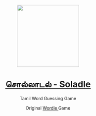 
<p align="center">
    <img src="https://omtamil.com/logo/soladle.png" width=200 height=200/>
</p>
<h1 align="center"> 
<a href="https://omtamil.com/soladle"> சொல்லாடல் - Soladle </a>
</h1>  
<p align=center>
Tamil Word Guessing Game
    </a>
</p>
<p align=center>
Original <a href="https://www.nytimes.com/games/wordle">Wordle </a> Game
    </a>
</p>
